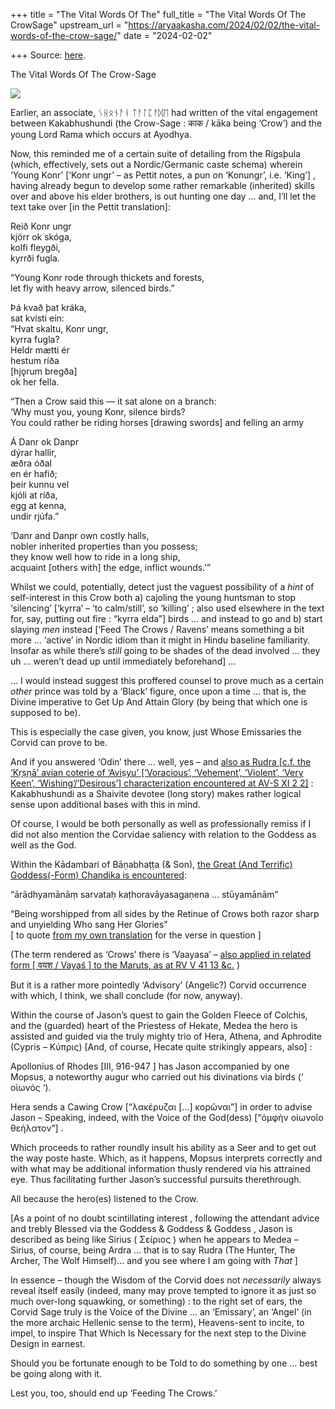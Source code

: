 +++
title = "The Vital Words Of The"
full_title = "The Vital Words Of The CrowSage"
upstream_url = "https://aryaakasha.com/2024/02/02/the-vital-words-of-the-crow-sage/"
date = "2024-02-02"

+++
Source: [here](https://aryaakasha.com/2024/02/02/the-vital-words-of-the-crow-sage/).

The Vital Words Of The Crow-Sage

![](https://aryaakasha.com/wp-content/uploads/2024/01/422106320_10168434139450574_5495051201891206525_n.jpg?w=602)

Earlier, an associate, ᛊᚺᛟᚾᚨᚾ ᛏᚨᛚᛈᚨᛞᛖ had written of the vital engagement between Kakabhushundi (the Crow-Sage : काक / kāka being ‘Crow’) and the young Lord Rama which occurs at Ayodhya.

Now, this reminded me of a certain suite of detailing from the Rígsþula (which, effectively, sets out a Nordic/Germanic caste schema) wherein ‘Young Konr’ \[‘Konr ungr’ – as Pettit notes, a pun on ‘Konungr’, i.e. ‘King’\] , having already begun to develop some rather remarkable (inherited) skills over and above his elder brothers, is out hunting one day … and, I’ll let the text take over \[in the Pettit translation\]:

Reið Konr ungr  
kjörr ok skóga,  
kolfi fleygði,  
kyrrði fugla.

“Young Konr rode through thickets and forests,  
let fly with heavy arrow, silenced birds.”

Þá kvað þat kráka,  
sat kvisti ein:  
“Hvat skaltu, Konr ungr,  
kyrra fugla?  
Heldr mætti ér  
hestum ríða  
\[hjǫrum bregða\]  
ok her fella.

“Then a Crow said this — it sat alone on a branch:  
‘Why must you, young Konr, silence birds?  
You could rather be riding horses \[drawing swords\] and felling an army

Á Danr ok Danpr  
dýrar hallir,  
æðra óðal  
en ér hafið;  
þeir kunnu vel  
kjóli at ríða,  
egg at kenna,  
undir rjúfa.”

‘Danr and Danpr own costly halls,  
nobler inherited properties than you possess;  
they know well how to ride in a long ship,  
acquaint \[others with\] the edge, inflict wounds.’”

Whilst we could, potentially, detect just the vaguest possibility of a *hint* of self-interest in this Crow both a) cajoling the young huntsman to stop ‘silencing’ \[‘kyrra’ – ‘to calm/still’, so ‘killing’ ; also used elsewhere in the text for, say, putting out fire : “kyrra elda”\] birds … and instead to go and b) start slaying *men* instead \[‘Feed The Crows / Ravens’ means something a bit more … ‘active’ in Nordic idiom than it might in Hindu baseline familiarity. Insofar as while there’s *still* going to be shades of the dead involved … they uh … weren’t dead up until immediately beforehand\] …

… I would instead suggest this proffered counsel to prove much as a certain *other* prince was told by a ‘Black’ figure, once upon a time … that is, the Divine imperative to Get Up And Attain Glory (by being that which one is supposed to be).

This is especially the case given, you know, just Whose Emissaries the Corvid can prove to be.

And if you answered ‘Odin’ there … well, yes – and [also as Rudra \[c.f. the ‘Kṛṣṇā’ avian coterie of ‘Aviṣyu’ \[‘Voracious’, ‘Vehement’, ‘Violent’, ‘Very Keen’, ‘Wishing’/’Desirous’\] characterization encountered at AV-S XI 2 2\]](https://aryaakasha.com/2021/12/15/ravens-for-rudra/) : Kakabhushundi as a Shaivite devotee (long story) makes rather logical sense upon additional bases with this in mind.

Of course, I would be both personally as well as professionally remiss if I did not also mention the Corvidae saliency with relation to the Goddess as well as the God.

Within the Kādambari of Bāṇabhaṭṭa (& Son), [the Great (And Terrific) Goddess(-Form) Chandika is encountered](https://aryaakasha.com/2022/08/20/the-crows-of-kali/):

“ārādhyamānāṃ sarvataḥ kaṭhoravāyasagaṇena … stūyamānām”

“Being worshipped from all sides by the Retinue of Crows both razor sharp and unyielding Who sang Her Glories”  
\[ to quote [from my own translation](https://aryaakasha.com/2023/04/07/the-crow-accompanied-goddess-of-violent-death/) for the verse in question \]  

(The term rendered as ‘Crows’ there is ‘Vaayasa’ – [also applied in related form \[ वयश / Vayaś \] to the Maruts, as at RV V 41 13 &c.](https://aryaakasha.com/2023/04/07/the-crow-accompanied-goddess-of-violent-death/) )

But it is a rather more pointedly ‘Advisory’ (Angelic?) Corvid occurrence with which, I think, we shall conclude (for now, anyway).

Within the course of Jason’s quest to gain the Golden Fleece of Colchis, and the (guarded) heart of the Priestess of Hekate, Medea the hero is assisted and guided via the truly mighty trio of Hera, Athena, and Aphrodite (Cypris – Κύπρις) \[And, of course, Hecate quite strikingly appears, also\] :

Apollonius of Rhodes \[III, 916-947 \] has Jason accompanied by one Mopsus, a noteworthy augur who carried out his divinations via birds (‘ οἰωνός ‘).

Hera sends a Cawing Crow \[“λακέρυζαι \[…\] κορῶναι”\] in order to advise Jason – Speaking, indeed, with the Voice of the God(dess) \[“ὀμφὴν οἰωνοῖο θεήλατον”\] .

Which proceeds to rather roundly insult his ability as a Seer and to get out the way poste haste. Which, as it happens, Mopsus interprets correctly and with what may be additional information thusly rendered via his attrained eye. Thus facilitating further Jason’s successful pursuits therethrough.

All because the hero(es) listened to the Crow.

\[As a point of no doubt scintillating interest , following the attendant advice and trebly Blessed via the Goddess & Goddess & Goddess , Jason is described as being like Sirius ( Σείριος ) when he appears to Medea – Sirius, of course, being Ardra … that is to say Rudra (The Hunter, The Archer, The Wolf Himself)… and you see where I am going with *That* \]

In essence – though the Wisdom of the Corvid does not *necessarily* always reveal itself easily (indeed, many may prove tempted to ignore it as just so much over-long squawking, or something) : to the right set of ears, the Corvid Sage truly is the Voice of the Divine … an ‘Emissary’, an ‘Angel’ (in the more archaic Hellenic sense to the term), Heavens-sent to incite, to impel, to inspire That Which Is Necessary for the next step to the Divine Design in earnest.

Should you be fortunate enough to be Told to do something by one … best be going along with it.

Lest you, too, should end up ‘Feeding The Crows.’
